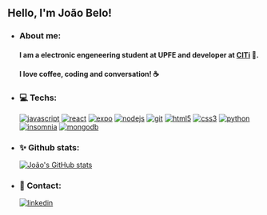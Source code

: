 ## Hello, I'm João Belo! 


- ### About me:
    #### I am a electronic engeneering student at UPFE and developer at [CITi](https://citi.org.br/) 🚀. 
    #### I love coffee, coding and conversation! ☕

- ### 💻 Techs:
    [![javascript](https://img.shields.io/badge/-JavasCript-F7DF1E?logo=javascript&logoColor=white&style=flat)](https://www.javascript.com/)
    [![react](https://img.shields.io/badge/-ReactJs-61DAFB?logo=react&logoColor=white&style=flat)](https://reactjs.org/)
    [![expo](https://img.shields.io/badge/-expo-000020?logo=expo&logoColor=white&style=flat)](https://expo.io/)
    [![nodejs](https://img.shields.io/badge/-node.JS-339933?logo=node.js&logoColor=white&style=flat)](https://nodejs.org/en/)
    [![git](https://img.shields.io/badge/-git-F05032?logo=git&logoColor=white&style=flat)](https://git-scm.com/)
    [![html5](https://img.shields.io/badge/-html5-E34F26?logo=html5&logoColor=white&style=flat)](https://developer.mozilla.org/en-US/docs/Web/HTML)
    [![css3](https://img.shields.io/badge/-css3-1572B6?logo=css3&logoColor=white&style=flat)](https://developer.mozilla.org/en-US/docs/Web/CSS)
    [![python](https://img.shields.io/badge/-python-3776AB?logo=python&logoColor=white&style=flat)](https://www.python.org/)
    [![insomnia](https://img.shields.io/badge/-insomnia-5849BE?logo=insomnia&logoColor=white&style=flat)](https://insomnia.rest/)
    [![mongodb](https://img.shields.io/badge/-mongodb-47A248?logo=mongodb&logoColor=white&style=flat)](https://www.mongodb.com/)


- ### ✨ Github stats:

    [![João's GitHub stats](https://github-readme-stats.vercel.app/api?username=joaovictorbelo)](https://github.com/joaovictorbelo)


- ### 📢 Contact: 
    [![linkedin](https://img.shields.io/badge/-linkedin-0077B5?logo=linkedin&logoColor=white&style=for-the-badge)](https://www.linkedin.com/in/joão-victor-belo-30166717b)

